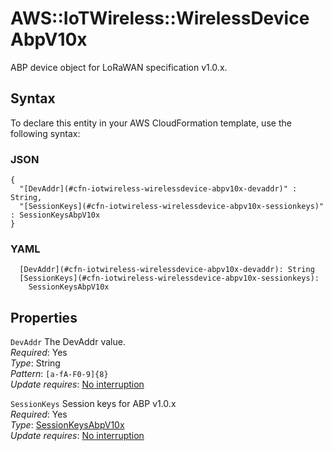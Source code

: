 # AWS::IoTWireless::WirelessDevice AbpV10x<a name="aws-properties-iotwireless-wirelessdevice-abpv10x"></a>

ABP device object for LoRaWAN specification v1\.0\.x\.

## Syntax<a name="aws-properties-iotwireless-wirelessdevice-abpv10x-syntax"></a>

To declare this entity in your AWS CloudFormation template, use the following syntax:

### JSON<a name="aws-properties-iotwireless-wirelessdevice-abpv10x-syntax.json"></a>

```
{
  "[DevAddr](#cfn-iotwireless-wirelessdevice-abpv10x-devaddr)" : String,
  "[SessionKeys](#cfn-iotwireless-wirelessdevice-abpv10x-sessionkeys)" : SessionKeysAbpV10x
}
```

### YAML<a name="aws-properties-iotwireless-wirelessdevice-abpv10x-syntax.yaml"></a>

```
  [DevAddr](#cfn-iotwireless-wirelessdevice-abpv10x-devaddr): String
  [SessionKeys](#cfn-iotwireless-wirelessdevice-abpv10x-sessionkeys): 
    SessionKeysAbpV10x
```

## Properties<a name="aws-properties-iotwireless-wirelessdevice-abpv10x-properties"></a>

`DevAddr`  <a name="cfn-iotwireless-wirelessdevice-abpv10x-devaddr"></a>
The DevAddr value\.  
*Required*: Yes  
*Type*: String  
*Pattern*: `[a-fA-F0-9]{8}`  
*Update requires*: [No interruption](https://docs.aws.amazon.com/AWSCloudFormation/latest/UserGuide/using-cfn-updating-stacks-update-behaviors.html#update-no-interrupt)

`SessionKeys`  <a name="cfn-iotwireless-wirelessdevice-abpv10x-sessionkeys"></a>
Session keys for ABP v1\.0\.x  
*Required*: Yes  
*Type*: [SessionKeysAbpV10x](aws-properties-iotwireless-wirelessdevice-sessionkeysabpv10x.md)  
*Update requires*: [No interruption](https://docs.aws.amazon.com/AWSCloudFormation/latest/UserGuide/using-cfn-updating-stacks-update-behaviors.html#update-no-interrupt)